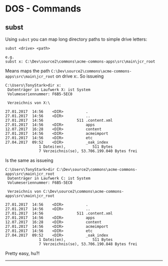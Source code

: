 # DOS - Commands
## subst

Using `subst` you can map long directory paths to simple drive letters:
```
subst <drive> <path>

e.g.
subst x: C:\Dev\source2\commons\acme-commons-apps\src\main\jcr_root
```

Means maps the path `C:\Dev\source2\commons\acme-commons-apps\src\main\jcr_root` on drive x:.
So issueing
```
C:\Users\TonyStark>dir x:
 Datenträger in Laufwerk X: ist System
 Volumeseriennummer: F6B5-5EC0

 Verzeichnis von X:\

27.01.2017  14:56    <DIR>          .
27.01.2017  14:56    <DIR>          ..
27.01.2017  14:56               511 .content.xml
27.01.2017  14:56    <DIR>          apps
12.07.2017  16:28    <DIR>          content
27.01.2017  14:56    <DIR>          acmeimport
27.01.2017  14:56    <DIR>          etc
27.04.2017  09:52    <DIR>          _oak_index
               1 Datei(en),            511 Bytes
               7 Verzeichnis(se), 53.706.199.040 Bytes frei
```

Is the same as issueing
```
C:\Users\TonyStark>dir C:\Dev\source2\commons\acme-commons-apps\src\main\jcr_root
 Datenträger in Laufwerk C: ist System
 Volumeseriennummer: F6B5-5EC0

 Verzeichnis von C:\Dev\source2\commons\acme-commons-apps\src\main\jcr_root

27.01.2017  14:56    <DIR>          .
27.01.2017  14:56    <DIR>          ..
27.01.2017  14:56               511 .content.xml
27.01.2017  14:56    <DIR>          apps
12.07.2017  16:28    <DIR>          content
27.01.2017  14:56    <DIR>          acmeimport
27.01.2017  14:56    <DIR>          etc
27.04.2017  09:52    <DIR>          _oak_index
               1 Datei(en),            511 Bytes
               7 Verzeichnis(se), 53.706.190.848 Bytes frei
```

Pretty easy, hu?!

---
